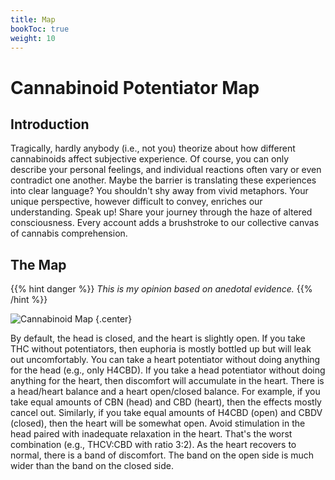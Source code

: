 ```yaml
---
title: Map
bookToc: true
weight: 10
---
```


# Cannabinoid Potentiator Map

## Introduction

Tragically, hardly anybody (i.e., not you) theorize about how different cannabinoids affect subjective experience.
Of course, you can only describe your personal feelings, and individual reactions often vary or even contradict one another.
Maybe the barrier is translating these experiences into clear language?
You shouldn't shy away from vivid metaphors.
Your unique perspective, however difficult to convey, enriches our understanding.
Speak up!
Share your journey through the haze of altered consciousness.
Every account adds a brushstroke to our collective canvas of cannabis comprehension.

## The Map

{{% hint danger %}}
*This is my opinion based on anedotal evidence.*
{{% /hint %}}

![Cannabinoid Map](cannabinoid.svg)
{.center}

By default, the head is closed, and the heart is slightly open.
If you take THC without potentiators, then euphoria is mostly bottled up but will leak out uncomfortably.
You can take a heart potentiator without doing anything for the head (e.g., only H4CBD).
If you take a head potentiator without doing anything for the heart, then discomfort will accumulate in the heart.
There is a head/heart balance and a heart open/closed balance.
For example, if you take equal amounts of CBN (head) and CBD (heart), then the effects mostly cancel out.
Similarly, if you take equal amounts of H4CBD (open) and CBDV (closed), then the heart will be somewhat open.
Avoid stimulation in the head paired with inadequate relaxation in the heart.
That's the worst combination (e.g., THCV:CBD with ratio 3:2).
As the heart recovers to normal, there is a band of discomfort.
The band on the open side is much wider than the band on the closed side.
